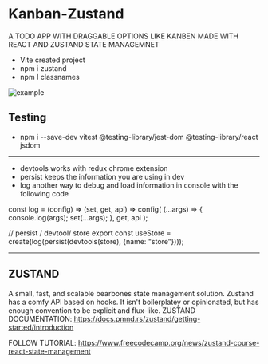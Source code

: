 # Kanban-Zustand

A TODO APP WITH DRAGGABLE OPTIONS LIKE KANBEN MADE WITH REACT AND ZUSTAND STATE MANAGEMNET

- Vite created project
- npm i zustand
- npm I classnames

<img src="/public/imgage.png" alt="example" title="example">

## Testing
- npm i --save-dev vitest @testing-library/jest-dom @testing-library/react jsdom
------------------------------------

- devtools works with redux chrome extension
- persist keeps the information you are using in dev 
- log another way to debug and load information in console with the following code

const log = (config) => (set, get, api) => config(
    (...args) => {
        console.log(args);
        set(...args);
    },
    get,
    api
);

//                             persist / devtool/ store
export const useStore = create(log(persist(devtools(store), {name: "store”})));

------------------------------------

## ZUSTAND
A small, fast, and scalable bearbones state management solution. Zustand has a comfy API based on hooks. It isn't boilerplatey or opinionated, but has enough convention to be explicit and flux-like.
ZUSTAND DOCUMENTATION:  https://docs.pmnd.rs/zustand/getting-started/introduction


FOLLOW TUTORIAL: https://www.freecodecamp.org/news/zustand-course-react-state-management